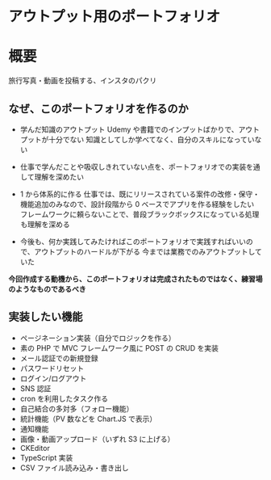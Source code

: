 # アウトプット用のポートフォリオ

# 概要

旅行写真・動画を投稿する、インスタのパクリ

## なぜ、このポートフォリオを作るのか

- 学んだ知識のアウトプット
  Udemy や書籍でのインプットばかりで、アウトプットが十分でない
  知識としてしか学べてなく、自分のスキルになっていない

- 仕事で学んだことや吸収しきれていない点を、ポートフォリオでの実装を通して理解を深めたい

- 1 から体系的に作る
  仕事では、既にリリースされている案件の改修・保守・機能追加のみなので、設計段階から 0 ベースでアプリを作る経験をしたい
  フレームワークに頼らないことで、普段ブラックボックスになっている処理も理解を深める

- 今後も、何か実践してみたければこのポートフォリオで実践すればいいので、アウトプットのハードルが下がる
  今までは業務でのみアウトプットしていた

**今回作成する動機から、このポートフォリオは完成されたものではなく、練習場のようなものであるべき**

## 実装したい機能

- ページネーション実装（自分でロジックを作る）
- 素の PHP で MVC フレームワーク風に POST の CRUD を実装
- メール認証での新規登録
- パスワードリセット
- ログイン/ログアウト
- SNS 認証
- cron を利用したタスク作る
- 自己結合の多対多（フォロー機能）
- 統計機能（PV 数などを Chart.JS で表示）
- 通知機能
- 画像・動画アップロード（いずれ S3 に上げる）
- CKEditor
- TypeScript 実装
- CSV ファイル読み込み・書き出し
